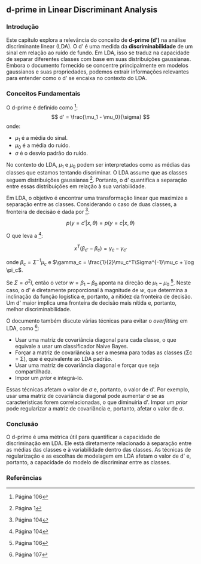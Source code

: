 ## d-prime in Linear Discriminant Analysis

### Introdução
Este capítulo explora a relevância do conceito de **d-prime (d')** na análise discriminante linear (LDA). O d' é uma medida da **discriminabilidade** de um sinal em relação ao ruído de fundo. Em LDA, isso se traduz na capacidade de separar diferentes classes com base em suas distribuições gaussianas. Embora o documento fornecido se concentre principalmente em modelos gaussianos e suas propriedades, podemos extrair informações relevantes para entender como o d' se encaixa no contexto do LDA.

### Conceitos Fundamentais

O d-prime é definido como [^106]:
$$
d' = \frac{\mu_1 - \mu_0}{\sigma}
$$
onde:
- $\mu_1$ é a média do sinal.
- $\mu_0$ é a média do ruído.
- $\sigma$ é o desvio padrão do ruído.

No contexto do LDA, $\mu_1$ e $\mu_0$ podem ser interpretados como as médias das classes que estamos tentando discriminar. O LDA assume que as classes seguem distribuições gaussianas [^1]. Portanto, o d' quantifica a separação entre essas distribuições em relação à sua variabilidade.

Em LDA, o objetivo é encontrar uma transformação linear que maximize a separação entre as classes. Considerando o caso de duas classes, a fronteira de decisão é dada por [^104]:

$$
p(y = c'|x, \theta) = p(y = c|x, \theta)
$$

O que leva a [^104]:

$$
x^T(\beta_{c'} - \beta_c) = \gamma_c - \gamma_{c'}
$$

onde $\beta_c = \Sigma^{-1}\mu_c$ e $\gamma_c = \frac{1}{2}\mu_c^T\Sigma^{-1}\mu_c + \log \pi_c$.

Se $\Sigma = \sigma^2I$, então o vetor $w = \beta_1 - \beta_0$ aponta na direção de $\mu_1 - \mu_0$ [^106]. Neste caso, o d' é diretamente proporcional à magnitude de $w$, que determina a inclinação da função logística e, portanto, a nitidez da fronteira de decisão. Um d' maior implica uma fronteira de decisão mais nítida e, portanto, melhor discriminabilidade.

O documento também discute várias técnicas para evitar o *overfitting* em LDA, como [^107]:
- Usar uma matriz de covariância diagonal para cada classe, o que equivale a usar um classificador Naive Bayes.
- Forçar a matriz de covariância a ser a mesma para todas as classes (Σc = Σ), que é equivalente ao LDA padrão.
- Usar uma matriz de covariância diagonal e forçar que seja compartilhada.
- Impor um *prior* e integrá-lo.

Essas técnicas afetam o valor de $\sigma$ e, portanto, o valor de d'. Por exemplo, usar uma matriz de covariância diagonal pode aumentar $\sigma$ se as características forem correlacionadas, o que diminuiria d'. Impor um *prior* pode regularizar a matriz de covariância e, portanto, afetar o valor de $\sigma$.

### Conclusão

O d-prime é uma métrica útil para quantificar a capacidade de discriminação em LDA. Ele está diretamente relacionado à separação entre as médias das classes e à variabilidade dentro das classes. As técnicas de regularização e as escolhas de modelagem em LDA afetam o valor de d' e, portanto, a capacidade do modelo de discriminar entre as classes.

### Referências
[^106]: Página 106
[^1]: Página 1
[^104]: Página 104
[^107]: Página 107
<!-- END -->